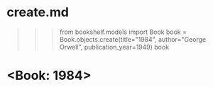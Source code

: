 # create.md

>>> from bookshelf.models import Book
>>> book = Book.objects.create(title="1984", author="George Orwell", publication_year=1949)
>>> book
# <Book: 1984>
